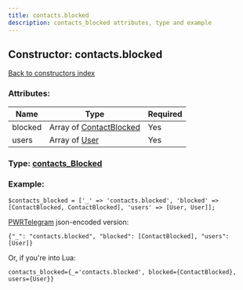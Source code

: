 ```yaml
---
title: contacts.blocked
description: contacts_blocked attributes, type and example
---
```

## Constructor: contacts.blocked  
[Back to constructors index](index.md)



### Attributes:

| Name     |    Type       | Required |
|----------|---------------|----------|
|blocked|Array of [ContactBlocked](../types/ContactBlocked.md) | Yes|
|users|Array of [User](../types/User.md) | Yes|



### Type: [contacts\_Blocked](../types/contacts_Blocked.md)


### Example:

```
$contacts_blocked = ['_' => 'contacts.blocked', 'blocked' => [ContactBlocked, ContactBlocked], 'users' => [User, User]];
```  

[PWRTelegram](https://pwrtelegram.xyz) json-encoded version:

```
{"_": "contacts.blocked", "blocked": [ContactBlocked], "users": [User]}
```


Or, if you're into Lua:  


```
contacts_blocked={_='contacts.blocked', blocked={ContactBlocked}, users={User}}

```


